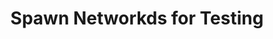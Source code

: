---
title: Spawn Networkds for Testing
description: TODO
hide: 
    - feedback
template: subsection-index-page.html
---